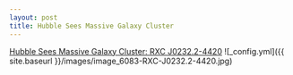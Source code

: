 ```yaml
---
layout: post
title: Hubble Sees Massive Galaxy Cluster
---
```


[Hubble Sees Massive Galaxy Cluster: RXC J0232.2-4420](http://www.sci-news.com/astronomy/hubble-galaxy-cluster-rxc-j0232-2-4420-06083.html)
![_config.yml]({{ site.baseurl }}/images/image_6083-RXC-J0232.2-4420.jpg)
